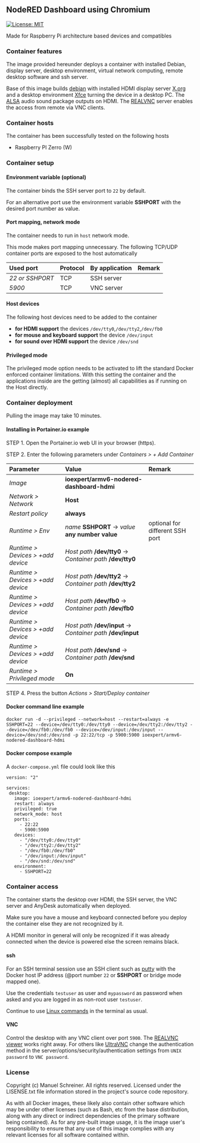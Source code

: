 ## NodeRED Dashboard using Chromium

[![License: MIT](https://img.shields.io/badge/License-MIT-yellow.svg)](https://opensource.org/licenses/MIT)

Made for Raspberry Pi architecture based devices and compatibles

### Container features

The image provided hereunder deploys a container with installed Debian, display server, desktop environment, virtual network computing, remote desktop software and ssh server.

Base of this image builds [debian](https://www.balena.io/docs/reference/base-images/base-images/) with installed HDMI display server [X.org](https://en.wikipedia.org/wiki/X.Org_Server) and a desktop environment [Xfce](https://www.xfce.org/?lang=en) turning the device in a desktop PC. The [ALSA](https://wiki.debian.org/ALSA) audio sound package outputs on HDMI. The [REALVNC](https://www.realvnc.com/) server enables the access from remote via VNC clients.

### Container hosts

The container has been successfully tested on the following hosts

* Raspberry PI Zerro (W)


### Container setup

#### Environment variable (optional)

The container binds the SSH server port to `22` by default.

For an alternative port use the environment variable **SSHPORT** with the desired port number as value.

#### Port mapping, network mode

The container needs to run in `host` network mode.

This mode makes port mapping unnecessary. The following TCP/UDP container ports are exposed to the host automatically

Used port | Protocol | By application | Remark
:---------|:------ |:------ |:-----
*22 or SSHPORT* | TCP | SSH server
*5900* | TCP | VNC server | 

#### Host devices

The following host devices need to be added to the container

* **for HDMI support** the devices `/dev/tty0`,`/dev/tty2`,`/dev/fb0`
* **for mouse and keyboard support** the device `/dev/input`
* **for sound over HDMI support** the device `/dev/snd`

#### Privileged mode

The privileged mode option needs to be activated to lift the standard Docker enforced container limitations. With this setting the container and the applications inside are the getting (almost) all capabilities as if running on the Host directly. 

### Container deployment

Pulling the image may take 10 minutes.

#### Installing in Portainer.io example

STEP 1. Open the Portainer.io web UI in your browser (https).

STEP 2. Enter the following parameters under *Containers > + Add Container*

Parameter | Value | Remark
:---------|:------ |:------
*Image* | **ioexpert/armv6-nodered-dashboard-hdmi**
*Network > Network* | **Host** |
*Restart policy* | **always**
*Runtime > Env* | *name* **SSHPORT** -> *value* **any number value** | optional for different SSH port
*Runtime > Devices > +add device* | *Host path* **/dev/tty0** -> *Container path* **/dev/tty0** | 
*Runtime > Devices > +add device* | *Host path* **/dev/tty2** -> *Container path* **/dev/tty2** | 
*Runtime > Devices > +add device* | *Host path* **/dev/fb0** -> *Container path* **/dev/fb0** | 
*Runtime > Devices > +add device* | *Host path* **/dev/input** -> *Container path* **/dev/input** | 
*Runtime > Devices > +add device* | *Host path* **/dev/snd** -> *Container path* **/dev/snd** | 
*Runtime > Privileged mode* | **On** |

STEP 4. Press the button *Actions > Start/Deploy container*

#### Docker command line example

`docker run -d --privileged --network=host --restart=always -e SSHPORT=22 --device=/dev/tty0:/dev/tty0 --device=/dev/tty2:/dev/tty2 --device=/dev/fb0:/dev/fb0 --device=/dev/input:/dev/input --device=/dev/snd:/dev/snd -p 22:22/tcp -p 5900:5900 ioexpert/armv6-nodered-dashboard-hdmi`

#### Docker compose example

A `docker-compose.yml` file could look like this

    version: "2"

    services:
     desktop:
       image: ioexpert/armv6-nodered-dashboard-hdmi
       restart: always
       privileged: true
       network_mode: host
       ports:
         - 22:22
         - 5900:5900
       devices:
         - "/dev/tty0:/dev/tty0"
         - "/dev/tty2:/dev/tty2"
         - "/dev/fb0:/dev/fb0"
         - "/dev/input:/dev/input"
         - "/dev/snd:/dev/snd"
       environment:
         - SSHPORT=22

### Container access

The container starts the desktop over HDMI, the SSH server, the VNC server and AnyDesk automatically when deployed.

Make sure you have a mouse and keyboard connected before you deploy the container else they are not recognized by it.

A HDMI monitor in general will only be recognized if it was already connected when the device is powered else the screen remains black.

#### ssh

For an SSH terminal session use an SSH client such as [putty](http://www.putty.org/) with the Docker host IP address (@port number `22` or **SSHPORT** or bridge mode mapped one).

Use the credentials `testuser` as user and `mypassword` as password when asked and you are logged in as non-root user `testuser`.

Continue to use [Linux commands](https://www.raspberrypi.org/documentation/linux/usage/commands.md) in the terminal as usual.

#### VNC

Control the desktop with any VNC client over port `5900`. The [REALVNC viewer](https://www.realvnc.com/en/connect/download/viewer/) works right away. For others like [UltraVNC](https://www.uvnc.com/downloads/ultravnc.html) change the authentication method in the server/options/security/authentication settings from `UNIX password` to `VNC password`.

### License

Copyright (c) Manuel Schreiner. All rights reserved.
Licensed under the LISENSE.txt file information stored in the project's source code repository.

As with all Docker images, these likely also contain other software which may be under other licenses (such as Bash, etc from the base distribution, along with any direct or indirect dependencies of the primary software being contained).
As for any pre-built image usage, it is the image user's responsibility to ensure that any use of this image complies with any relevant licenses for all software contained within.


